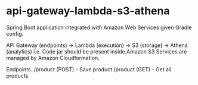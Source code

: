 # api-gateway-lambda-s3-athena
Spring Boot application integrated with Amazon Web Services given Gradle config.

API Gateway (endpoints) -> Lambda (execution) -> S3 (storage) -> Athena (analytics)
i.e.
Code jar should be present inside Amazon S3
Services are managed by Amazon Cloudformation.

Endpoints.
/product (POST) - Save product
/product (GET) - Get all products
